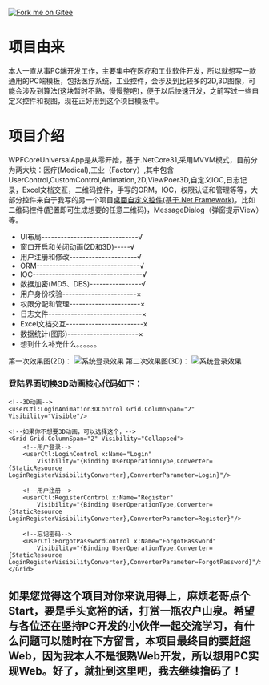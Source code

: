 [![Fork me on Gitee](https://gitee.com/ChanceZXY/DesktopCustomControl/widgets/widget_3.svg)](https://gitee.com/ChanceZXY/DesktopCustomControl)
# 项目由来
本人一直从事PC端开发工作，主要集中在医疗和工业软件开发，所以就想写一款通用的PC端模板，包括医疗系统，工业控件，会涉及到比较多的2D,3D图像，可能会涉及到算法(这块暂时不熟，慢慢整吧)，便于以后快速开发，之前写过一些自定义控件和视图，现在正好用到这个项目模板中。
# 项目介绍
WPFCoreUniversalApp是从零开始，基于.NetCore31,采用MVVM模式，目前分为两大块：医疗(Medical),工业（Factory）,其中包含UserControl,CustomControl,Animation,2D,ViewPoer3D,自定义IOC,日志记录，Excel文档交互，二维码控件，手写的ORM，IOC，权限认证和管理等等，大部分控件来自于我写的另一个项目[桌面自定义控件(基于.Net Framework)](https://gitee.com/ChanceZXY/DesktopCustomControl)，比如二维码控件(配置即可生成想要的任意二维码)，MessageDialog（弹窗提示View）等。

- UI布局------------------------------√
- 窗口开启和关闭动画(2D和3D)-----√
- 用户注册和修改---------------------√
- ORM--------------------------------√
- IOC----------------------------------√
- 数据加密(MD5、DES)----------------√
- 用户身份校验-----------------------×
- 权限分配和管理----------------------×
- 日志文件-----------------------------×
- Excel文档交互------------------------x
- 数据统计(图形)----------------------×
- 想到什么补充什么。。。。。。

第一次效果图(2D)：
![系统登录效果](DesktopUniversalFrame/Resource/Effect/Login.gif)
第二次效果图(3D)：
![系统登录效果](DesktopUniversalFrame/Resource/Effect/Login3D.gif)

### 登陆界面切换3D动画核心代码如下：
```
<!--3D动画-->
<userCtl:LoginAnimation3DControl Grid.ColumnSpan="2" Visibility="Visible"/>

<!--如果你不想要3D动画，可以选择这个，-->
<Grid Grid.ColumnSpan="2" Visibility="Collapsed">
    <!--用户登录-->
    <userCtl:LoginControl x:Name="Login"
        Visibility="{Binding UserOperationType,Converter={StaticResource LoginRegisterVisibilityConverter},ConverterParameter=Login}"/>

    <!--用户注册-->
    <userCtl:RegisterControl x:Name="Register" 
        Visibility="{Binding UserOperationType,Converter={StaticResource LoginRegisterVisibilityConverter},ConverterParameter=Register}"/>

    <!--忘记密码-->
    <userCtl:ForgotPasswordControl x:Name="ForgotPassword" 
        Visibility="{Binding UserOperationType,Converter={StaticResource LoginRegisterVisibilityConverter},ConverterParameter=ForgotPassword}"/>
</Grid>
```

## 如果您觉得这个项目对你来说用得上，麻烦老哥点个Start，要是手头宽裕的话，打赏一瓶农户山泉。希望与各位还在坚持PC开发的小伙伴一起交流学习，有什么问题可以随时在下方留言，本项目最终目的要赶超Web，因为我本人不是很熟Web开发，所以想用PC实现Web。好了，就扯到这里吧，我去继续撸码了！
